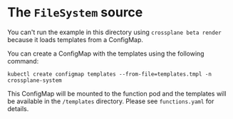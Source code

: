 # The `FileSystem` source

You can't run the example in this directory using `crossplane beta render`
because it loads templates from a ConfigMap.

You can create a ConfigMap with the templates using the following command:

```shell
kubectl create configmap templates --from-file=templates.tmpl -n crossplane-system
```

This ConfigMap will be mounted to the function pod and the templates will be
available in the `/templates` directory. Please see `functions.yaml` for details.
